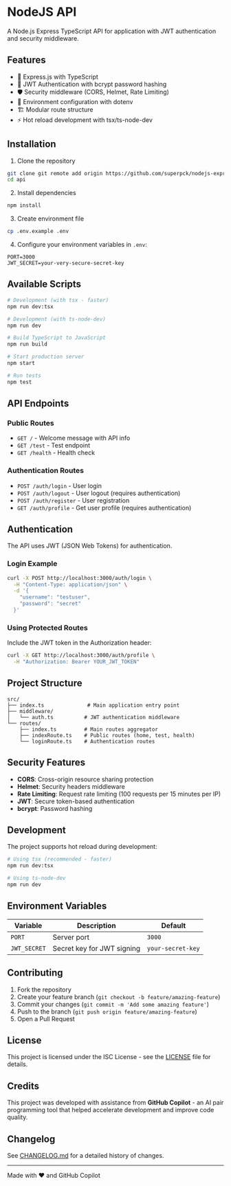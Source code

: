 # NodeJS API

A Node.js Express TypeScript API for application with JWT authentication and security middleware.

## Features

- 🚀 Express.js with TypeScript
- 🔐 JWT Authentication with bcrypt password hashing
- 🛡️ Security middleware (CORS, Helmet, Rate Limiting)
- 📝 Environment configuration with dotenv
- 🏗️ Modular route structure
- ⚡ Hot reload development with tsx/ts-node-dev

## Installation

1. Clone the repository
```bash
git clone git remote add origin https://github.com/superpck/nodejs-express-starter.git api
cd api
```

2. Install dependencies
```bash
npm install
```

3. Create environment file
```bash
cp .env.example .env
```

4. Configure your environment variables in `.env`:
```env
PORT=3000
JWT_SECRET=your-very-secure-secret-key
```

## Available Scripts

```bash
# Development (with tsx - faster)
npm run dev:tsx

# Development (with ts-node-dev)
npm run dev

# Build TypeScript to JavaScript
npm run build

# Start production server
npm start

# Run tests
npm test
```

## API Endpoints

### Public Routes
- `GET /` - Welcome message with API info
- `GET /test` - Test endpoint
- `GET /health` - Health check

### Authentication Routes
- `POST /auth/login` - User login
- `POST /auth/logout` - User logout (requires authentication)
- `POST /auth/register` - User registration
- `GET /auth/profile` - Get user profile (requires authentication)

## Authentication

The API uses JWT (JSON Web Tokens) for authentication.

### Login Example
```bash
curl -X POST http://localhost:3000/auth/login \
  -H "Content-Type: application/json" \
  -d '{
    "username": "testuser",
    "password": "secret"
  }'
```

### Using Protected Routes
Include the JWT token in the Authorization header:
```bash
curl -X GET http://localhost:3000/auth/profile \
  -H "Authorization: Bearer YOUR_JWT_TOKEN"
```

## Project Structure

```
src/
├── index.ts              # Main application entry point
├── middleware/
│   └── auth.ts          # JWT authentication middleware
└── routes/
    ├── index.ts         # Main routes aggregator
    ├── indexRoute.ts    # Public routes (home, test, health)
    └── loginRoute.ts    # Authentication routes
```

## Security Features

- **CORS**: Cross-origin resource sharing protection
- **Helmet**: Security headers middleware
- **Rate Limiting**: Request rate limiting (100 requests per 15 minutes per IP)
- **JWT**: Secure token-based authentication
- **bcrypt**: Password hashing

## Development

The project supports hot reload during development:

```bash
# Using tsx (recommended - faster)
npm run dev:tsx

# Using ts-node-dev
npm run dev
```

## Environment Variables

| Variable | Description | Default |
|----------|-------------|---------|
| `PORT` | Server port | `3000` |
| `JWT_SECRET` | Secret key for JWT signing | `your-secret-key` |

## Contributing

1. Fork the repository
2. Create your feature branch (`git checkout -b feature/amazing-feature`)
3. Commit your changes (`git commit -m 'Add some amazing feature'`)
4. Push to the branch (`git push origin feature/amazing-feature`)
5. Open a Pull Request

## License

This project is licensed under the ISC License - see the [LICENSE](LICENSE) file for details.

## Credits

This project was developed with assistance from **GitHub Copilot** - an AI pair programming tool that helped accelerate development and improve code quality.

## Changelog

See [CHANGELOG.md](CHANGELOG.md) for a detailed history of changes.

---

Made with ❤️ and GitHub Copilot
